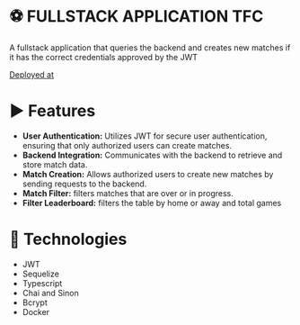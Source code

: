 # ⚽ FULLSTACK APPLICATION TFC
A fullstack application that queries the backend and creates new matches if it has the correct credentials approved by the JWT

[Deployed at](https://trybe-futebol.up.railway.app/leaderboard)

# ▶️ Features
* **User Authentication:** Utilizes JWT for secure user authentication, ensuring that only authorized users can create matches.
* **Backend Integration:** Communicates with the backend to retrieve and store match data.
* **Match Creation:** Allows authorized users to create new matches by sending requests to the backend.
* **Match Filter:** filters matches that are over or in progress.
* **Filter Leaderboard:** filters the table by home or away and total games

# 🧰 Technologies
* JWT
* Sequelize
* Typescript
* Chai and Sinon
* Bcrypt
* Docker
